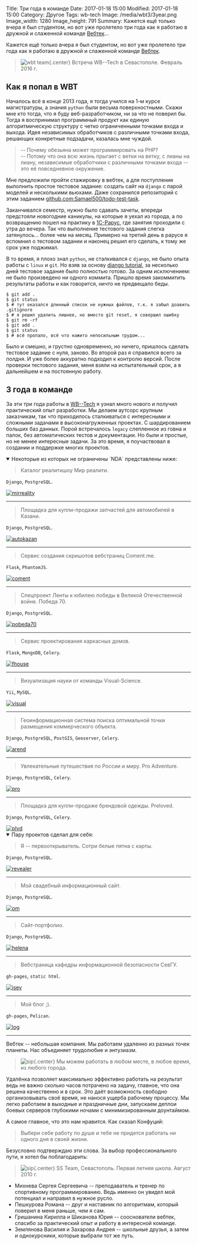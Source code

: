 Title: Три года в команде
Date: 2017-01-18 15:00
Modified: 2017-01-18 15:00
Category: Другое
Tags: wb-tech
Image: /media/wbt3/3year.png
Image_width: 1280
Image_height: 791
Summary:
    Кажется ещё только вчера я был студентом, но вот уже пролетело три года
    как я работаю в дружной и слаженной команде [Вебтек](http://wbtech.pro)...

Кажется ещё только вчера я был студентом, но вот уже пролетело три года
как я работаю в дружной и слаженной команде [Вебтек](http://wbtech.pro).

> ![wbt team](/media/wbt3/team.jpg){.center}
> Встреча WB--Tech в Севастополе. Февраль 2016 г.

## Как я попал в WBT

Началось всё в конце 2013 года, я тогда учился на 1-м курсе магистратуры,
а знания `python` были весьма поверхностными. Скажи мне кто тогда, что я буду
веб-разработчиком, ни за что не поверил бы. Тогда я воспринимал программный
продукт как единую алгоритмическую структуру с четко ограниченными точками
входа и выхода. Идея независимых обработчиков с различными точками входа,
решающих конкретные подзадачи, казалась мне чуждой.

> -- Почему обезьяна может программировать на PHP?<br />
> -- Потому что она всю жизнь прыгает с ветки на ветку, с лианы на лиану,
независимые обработчики с различными точками входа -- это её повседневное окружение.

Мне предложили пройти стажировку в вебтек, а для поступления выполнить
простое тестовое задание: создать сайт на `django` с парой моделей и
несколькими вьюхами. Даже сохранился репозиторий с этим заданием
[github.com:Samael500/todo-test-task](https://github.com/Samael500/todo-test-task).

Заканчивался семестр, нужно было сдавать зачеты, впереди предстояли
новогодние каникулы, на которые я уехал из города, а по возвращению
пошел на практику в [1С-Рарус](http://rarus.ru/), где занятия проходили
с утра до вечера. Так что выполнение тестового задания слегка затянулось...
более чем на месяц. Примерно на третий день в рарусе я вспомнил о тестовом
задании и наконец решил его сделать, к тому же срок уже поджимал.

В то время, я плохо знал `python`, не сталкивался с `django`, не было опыта
работы с `linux` и `git`. Но взяв за основу
[django tutorial](https://docs.djangoproject.com/en/1.10/intro/tutorial01/),
за несколько дней тестовое задание было полностью готово.
За одним исключением: не было произведено ни одного коммита.
Пришло время закоммитить результаты работы и как говорится, ничто не предвещало беды.

```shell
$ git add .
$ git status
$ # тут оказался длинный список не нужных файлов, т.к. я забыл доавить .gitignore
$ # я решил удалить лишнее, но вместо git reset, я совершил ошибку
$ git rm -rf
$ git add .
$ git status
$ # всё пропало, всё что нажито непосильным трудом...
```

Было и смешно, и грустно одновременно, но ничего, пришлось сделать
тестовое задание с нуля, заново. Во второй раз я справился всего за полдня.
И уже более аккуратно подходил к контролю версий. После проверки тестового
задания, меня взяли на испытательный срок, а в дальнейшем и на постоянную работу.

## 3 года в команде

За эти три года работы в [WB--Tech](http://wbtech.pro) я узнал много нового
и получил практический опыт разработки. Мы делаем аутсорс крупным заказчикам,
так что приходилось сталкиваться с интересными и сложными задачами
в высоконагруженных проектах. С шардированием больших баз данных.
Порой встречалось `legacy` слепленное из говна и палок,
без автоматических тестов и документации. Но были и простые, но не менее
интересные задачи.
За это время, я поучаствовал в создании и поддержке многих проектов.

<details open>
    <summary>Некоторые из которых не ограничены `NDA` представлены ниже:</summary>

> Каталог реалитишоу Мир реалити.

`Django`, `PostgreSQL`.

<div class="center browser-mockup with-tab" style="max-width:600px; width:100%">
    <a href="http://mirreality.ru/" rel="nofollow">
        <img src="/media/wbt3/thumb/mirreality.png" class="center" alt="mirreality">
    </a>
</div>

<hr />

> Площадка для купли-продажи запчастей для автомобилей в Казани.

`Django`, `PostgreSQL`.

<div class="center browser-mockup with-tab" style="max-width:600px; width:100%">
    <a href="http://autokazan.ru/" rel="nofollow">
        <img src="/media/wbt3/thumb/autokazan.png" class="center" alt="autokazan">
    </a>
</div>

<hr />

> Сервис создания скришотов вебстраниц Coment.me.

`Flask`, `PhantomJS`.

<div class="center browser-mockup with-tab" style="max-width:600px; width:100%">
    <a href="http://coment.me/" rel="nofollow">
        <img src="/media/wbt3/thumb/coment.png" class="center" alt="coment">
    </a>
</div>

<hr />

> Спецпроект Ленты к юбилею победы в Великой Отечественной войне. Победа 70.

`Django`, `PostgreSQL`.

<div class="center browser-mockup with-tab" style="max-width:600px; width:100%">
    <a href="http://pobeda70.lenta.ru/" rel="nofollow">
        <img src="/media/wbt3/thumb/may9.png" class="center" alt="pobeda70">
    </a>
</div>

<hr />

> Сервис проектирования каркасных домов.

`Flask`, `MongoDB`, `Celery`.

<div class="center browser-mockup with-tab" style="max-width:600px; width:100%">
    <a href="#" rel="nofollow">
        <img src="/media/wbt3/thumb/fhouse.png" class="center" alt="fhouse">
    </a>
</div>

<hr />

> Визуализация науки от команды Visual-Science.

`Yii`, `MySQL`.

<div class="center browser-mockup with-tab" style="max-width:600px; width:100%">
    <a href="http://visual-science.com/" rel="nofollow">
        <img src="/media/wbt3/thumb/visual.png" class="center" alt="visual">
    </a>
</div>

<hr />

> Геоинформационная система поиска оптимальной точки размещения коммерческого объекта.

`Django`, `PostgreSQL`, `PostGIS`, `Geoserver`, `Celery`.

<div class="center browser-mockup with-tab" style="max-width:600px; width:100%">
    <a href="https://arendohod.ru/" rel="nofollow">
        <img src="/media/wbt3/thumb/arend.png" class="center" alt="arend">
    </a>
</div>

<hr />

> Увлекательные путешествия по России и миру. Pro Adventure.

`Django`, `PostgreSQL`, `Celery`.

<div class="center browser-mockup with-tab" style="max-width:600px; width:100%">
    <a href="https://pro-adventure.ru/" rel="nofollow">
        <img src="/media/wbt3/thumb/pro.png" class="center" alt="pro">
    </a>
</div>

<hr />

> Площадка для купли-продаже брендовой одежды. Preloved.

`Django`, `PostgreSQL`, `Celery`.

<div class="center browser-mockup with-tab" style="max-width:600px; width:100%">
    <a href="#" rel="nofollow">
        <img src="/media/wbt3/thumb/plvd.png" class="center" alt="plvd">
    </a>
</div>

</details>

<details open>
    <summary>Пару проектов сделал для себя:</summary>

> Я -- первооткрыватель. Сотри белые пятна с карты.

`Django`, `PostgreSQL`.

<div class="center browser-mockup with-tab" style="max-width:600px; width:100%">
    <a href="http://underground-maze.github.io/insta-map/" rel="nofollow">
        <img src="/media/wbt3/thumb/revealer.png" class="center" alt="revealer">
    </a>
</div>

<hr />

> Мой свадебный информационный сайт.

`Django`, `PostgreSQL`.

<div class="center browser-mockup with-tab" style="max-width:600px; width:100%">
    <a href="https://olya-maks.ru/" rel="nofollow">
        <img src="/media/wbt3/thumb/om.png" class="center" alt="om">
    </a>
</div>

<hr />

> Сайт-портфолио.

`Django`, `PostgreSQL`.

<div class="center browser-mockup with-tab" style="max-width:600px; width:100%">
    <a href="http://elenaskorokhod.ru/" rel="nofollow">
        <img src="/media/wbt3/thumb/helena.png" class="center" alt="helena">
    </a>
</div>

<hr />

> Вебстраница кафедры информационной безопасности СевГУ.

`gh-pages`, `static html`.

<div class="center browser-mockup with-tab" style="max-width:600px; width:100%">
    <a href="http://isev.su/" rel="nofollow">
        <img src="/media/wbt3/thumb/isev.png" class="center" alt="isev">
    </a>
</div>

<hr />

> Мой блог ;).

`gh-pages`, `Pelican`.

<div class="center browser-mockup with-tab" style="max-width:600px; width:100%">
    <a href="/">
        <img src="/media/wbt3/thumb/log.png" class="center" alt="log">
    </a>
</div>

<hr />

</details>

Вебтек -- небольшая компания. Мы работаем удаленно из разных точек планеты.
Нас объединяет трудолюбие и энтузиазм.

> ![sip](/media/wbt3/sip.jpg){.center}
> Мы можем работать в любом месте, в любое время, из любого города.

Удалёнка позволяет максимально эффективно работать на результат
ведь не важно сколько часов потрачено на
задачу, главное, что она решена качественно и в срок.
Это даёт возможность свободно
организовывать своё время, не нанося ущерба рабочему процессу. Мы легко
работаем в выходные и праздничные дни, запускаем деплои боевых серверов
глубокими ночами с минимизированным доунтаймом.

А самое главное, что это нам нравится. Как сказал Конфуций:

> Выбери себе работу по душе и тебе не придется работать
> ни одного дня в своей жизни.

Безусловно подтверждаю эти слова.
За выбор профессионального пути, я хотел бы поблагодарить:

> ![sip](/media/wbt3/ss-team.jpg){.center}
> SS Team, Севастополь. Первая летняя школа. Август 2010 г.

- Михнева Сергея Сергеевича -- преподаватель и тренер по спортивному
программированию. Ведь именно он увидел мой потенциал и направил в нужное русло.
- Пешкурова Романа -- друг и наставник по алгоритмам, который поверил в меня
раньше, чем я сам.
- Гришанина Кирилла и Шиканова Юрия -- сооснователи вебтек,
спасибо за практический опыт и работу в интересной команде.
- Землянова Василия и Захарова Андрея -- школьные друзья, а затем и однокурсники,
которые выбрали тот же путь.
